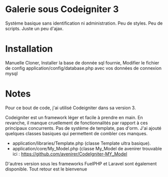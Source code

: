 # Galerie sous Codeigniter 3

Système basique sans identification ni administration.
Peu de styles. Peu de scripts. Juste un peu d'ajax.

# Installation

Manuelle
Cloner, 
Installer la base de donnée sql fournie, 
Modifier le fichier de config application/config/database.php avec vos données de connexion mysql

# Notes

Pour ce bout de code, j'ai utilisé Codeigniter dans sa version 3.

Codeigniter est un framework léger et facile à prendre en main. 
En revanche, il manque cruellement de fonctionnalités par rapport à ces principaux concurrents. 
Pas de système de template, pas d'orm. 
J'ai ajouté quelques classes basiques qui permettent de combler ces manques. 
- application/libraries/Template.php (classe Template ultra basique).
- application/core/My_Model.php (classe My_Model de avenirer trouvable ici : https://github.com/avenirer/CodeIgniter-MY_Model

D'autres version sous les frameworks FuelPHP et Laravel sont également disponible.
Tout retour est le bienvenue